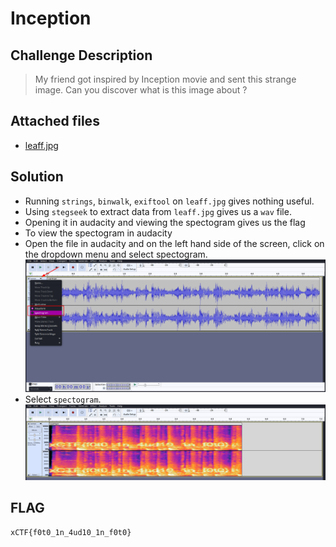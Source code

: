 # Inception

## Challenge Description
> My friend got inspired by Inception movie and sent this strange image. Can you discover what is this image about ?

## Attached files
* [leaff.jpg](./leaff.jpg)
## Solution
* Running `strings`, `binwalk`, `exiftool` on `leaff.jpg` gives nothing useful.
* Using `stegseek` to extract data from `leaff.jpg` gives us a `wav` file.
* Opening it in audacity and viewing the spectogram gives us the flag
* To view the spectogram in audacity
* Open the file in audacity and on the left hand side of the screen, click on the dropdown menu and select spectogram.
![audacity](image.png)
* Select `spectogram`.
![flag](image-1.png)
## FLAG
```
xCTF{f0t0_1n_4ud10_1n_f0t0}
```
